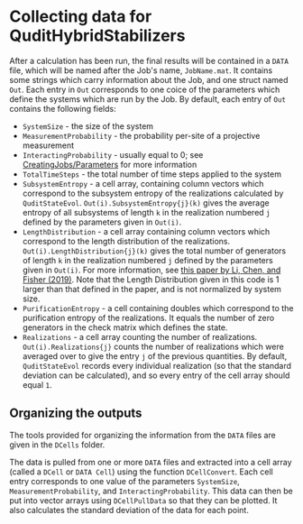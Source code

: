 # Collecting data for QuditHybridStabilizers

After a calculation has been run, the final results will be contained in a `DATA` file, which will be named after the Job's name, `JobName.mat`. It contains some strings which carry information about the Job, and one struct named `Out`. Each entry in `Out` corresponds to one coice of the parameters which define the systems which are run by the Job. By default, each entry of `Out` contains the following fields:

 - `SystemSize` - the size of the system
 - `MeasurementProbability` - the probability per-site of a projective measurement
 - `InteractingProbability` - usually equal to 0; see [CreatingJobs/Parameters](https://github.com/JWMerritt/QuditHybridStabilizers/main/CreatingJobs.md#Parameters) for more information
 - `TotalTimeSteps` - the total number of time steps applied to the system
 - `SubsystemEntropy` - a cell array, containing column vectors which correspond to the subsystem entropy of the realizations calculated by `QuditStateEvol`. `Out(i).SubsystemEntropy{j}(k)` gives the average entropy of all subsystems of length `k` in the realization numbered `j` defined by the parameters given in `Out(i)`.
 - `LengthDistribution` - a cell array containing column vectors which correspond to the length distribution of the realizations. `Out(i).LengthDistribution{j}(k)` gives the total number of generators of length `k` in the realization numbered `j` defined by the parameters given in `Out(i)`. For more information, see [this paper by Li, Chen, and Fisher (2019)](https://doi.org/10.1103/PhysRevB.100.134306). Note that the Length Distribution given in this code is 1 larger than that defined in the paper, and is not normalized by system size.
 - `PurificationEntropy` - a cell containing doubles which correspond to the purification entropy of the realizations. It equals the number of zero generators in the check matrix which defines the state.
 - `Realizations` - a cell array counting the number of realizations. `Out(i).Realizations{j}` counts the number of realizations which were averaged over to give the entry `j` of the previous quantities. By default, `QuditStateEvol` records every individual realization (so that the standard deviation can be calculated), and so every entry of the cell array should equal `1`.

## Organizing the outputs

The tools provided for organizing the information from the `DATA` files are given in the `DCells` folder. 

The data is pulled from one or more `DATA` files and extracted into a cell array (called a `DCell` or `DATA Cell`) using the function `DCellConvert`. Each cell entry corresponds to one value of the parameters `SystemSize`, `MeasurementProbability`, and `InteractingProbability`. This data can then be put into vector arrays using `DCellPullData` so that they can be plotted. It also calculates the standard deviation of the data for each point.